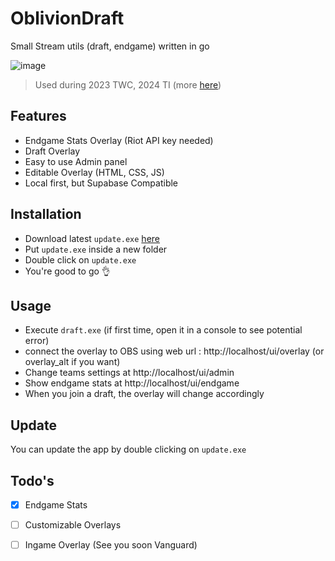 # OblivionDraft
Small Stream utils (draft, endgame) written in go 

![image](https://github.com/UrbsKali/OblivionDraft/assets/22664596/304e785f-6cb9-4d9b-a51a-6d4dad195c31)


> Used during 2023 TWC, 2024 TI (more [here](https://oblivion-esport.fr/))

## Features
- Endgame Stats Overlay (Riot API key needed)
- Draft Overlay
- Easy to use Admin panel
- Editable Overlay (HTML, CSS, JS)
- Local first, but Supabase Compatible

## Installation
- Download latest `update.exe` [here](https://github.com/UrbsKali/OblivionDraft/releases/latest)
- Put `update.exe` inside a new folder
- Double click on `update.exe`
- You're good to go 👌
## Usage
- Execute `draft.exe` (if first time, open it in a console to see potential error)
- connect the overlay to OBS using web url : http://localhost/ui/overlay (or overlay_alt if you want)
- Change teams settings at http://localhost/ui/admin
- Show endgame stats at http://localhost/ui/endgame
- When you join a draft, the overlay will change accordingly

## Update
You can update the app by double clicking on `update.exe`

## Todo's
- [X] Endgame Stats
- [ ] Customizable Overlays
- [ ] Ingame Overlay (See you soon Vanguard)


